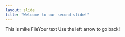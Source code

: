 ```yaml
---
layout: slide
title: "Welcome to our second slide!"
---
```

This is mike FileYour text
Use the left arrow to go back!
